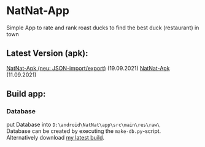 # NatNat-App
Simple App to rate and rank roast ducks to find the best duck (restaurant) in town

## Latest Version (apk):
  [NatNat-Apk (neu: JSON-import/export)](https://wwwcip.informatik.uni-erlangen.de/~be24fasa/media/nat_mitJSON.apk) (19.09.2021)
  [NatNat-Apk](https://wwwcip.informatik.uni-erlangen.de/~be24fasa/media/natnat.apk) (11.09.2021)
  
## Build app:
### Database
put Database into ``D:\android\NatNat\app\src\main\res\raw\`` \
Database can be created by executing the ``make-db.py``-script. \
Alternatively download [my latest build](https://wwwcip.informatik.uni-erlangen.de/~be24fasa/media/nat.db).
